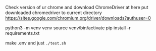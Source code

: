 Check version of ur chrome and download ChromeDriver at here
put downloaded chromedriver to current directory
https://sites.google.com/chromium.org/driver/downloads?authuser=0

python3 -m venv venv
source venv/bin/activate
pip install -r requirements.txt

make .env and just ```./test.sh```
